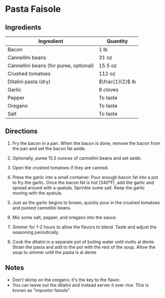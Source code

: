 # Pasta Faisole

## Ingredients

| Ingredient | Quantity |
| --- | --- |
| Bacon | 1 lb |
| Cannellini beans | 31 oz |
| Cannellini beans (for puree, optional) | 15.5 oz |
| Crushed tomatoes | 112 oz |
| Ditalini pasta (dry) | $\frac{1}{2}$ lb |
| Garlic | 8 cloves |
| Pepper | To taste |
| Oregano | To taste |
| Salt | To taste |


## Directions

1. Fry the bacon in a pan. When the bacon is done, remove the bacon from the
   pan and set the bacon fat aside.

2. Optionally, puree 15.5 ounces of cannellini beans and set aside.

3. Open the crushed tomatoes if they are canned.

4. Press the garlic into a small container. Pour enough bacon fat into a pot to
   fry the garlic. Once the bacon fat is hot (340°F), add the garlic and spread around
   with a spatula. Sprinkle some salt. Keep the garlic moving with the spatula.

5. Just as the garlic begins to brown, quickly pour in the crushed tomatoes and
   pureed cannellini beans.

6. Mix some salt, pepper, and oregano into the sauce.

7. Simmer for 1-2 hours to allow the flavors to blend. Taste and adjust the
   seasoning periodically.

8. Cook the ditalini in a separate pot of boiling water until molto al dente.
   Strain the pasta and add to the pot with the rest of the soup. Allow the
   soup to simmer until the pasta is al dente

## Notes

- Don't skimp on the oregano; it's the key to the flavor.
- You can leave out the ditalini and instead server it over rice. This is known
  as "impostor faisole".
